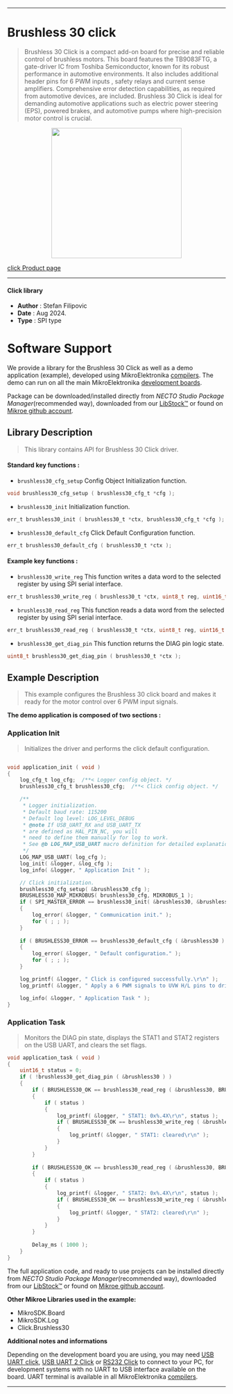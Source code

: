 
---
# Brushless 30 click

> Brushless 30 Click is a compact add-on board for precise and reliable control of brushless motors. This board features the TB9083FTG, a gate-driver IC from Toshiba Semiconductor, known for its robust performance in automotive environments. It also includes additional header pins for 6 PWM inputs , safety relays and current sense amplifiers. Comprehensive error detection capabilities, as required from automotive devices, are included. Brushless 30 Click is ideal for demanding automotive applications such as electric power steering (EPS), powered brakes, and automotive pumps where high-precision motor control is crucial.

<p align="center">
  <img src="https://download.mikroe.com/images/click_for_ide/brushless30_click.png" height=300px>
</p>

[click Product page](https://www.mikroe.com/brushless-30-click)

---


#### Click library

- **Author**        : Stefan Filipovic
- **Date**          : Aug 2024.
- **Type**          : SPI type


# Software Support

We provide a library for the Brushless 30 Click
as well as a demo application (example), developed using MikroElektronika
[compilers](https://www.mikroe.com/necto-studio).
The demo can run on all the main MikroElektronika [development boards](https://www.mikroe.com/development-boards).

Package can be downloaded/installed directly from *NECTO Studio Package Manager*(recommended way), downloaded from our [LibStock&trade;](https://libstock.mikroe.com) or found on [Mikroe github account](https://github.com/MikroElektronika/mikrosdk_click_v2/tree/master/clicks).

## Library Description

> This library contains API for Brushless 30 Click driver.

#### Standard key functions :

- `brushless30_cfg_setup` Config Object Initialization function.
```c
void brushless30_cfg_setup ( brushless30_cfg_t *cfg );
```

- `brushless30_init` Initialization function.
```c
err_t brushless30_init ( brushless30_t *ctx, brushless30_cfg_t *cfg );
```

- `brushless30_default_cfg` Click Default Configuration function.
```c
err_t brushless30_default_cfg ( brushless30_t *ctx );
```

#### Example key functions :

- `brushless30_write_reg` This function writes a data word to the selected register by using SPI serial interface.
```c
err_t brushless30_write_reg ( brushless30_t *ctx, uint8_t reg, uint16_t data_in );
```

- `brushless30_read_reg` This function reads a data word from the selected register by using SPI serial interface.
```c
err_t brushless30_read_reg ( brushless30_t *ctx, uint8_t reg, uint16_t *data_out );
```

- `brushless30_get_diag_pin` This function returns the DIAG pin logic state.
```c
uint8_t brushless30_get_diag_pin ( brushless30_t *ctx );
```

## Example Description

> This example configures the Brushless 30 click board and makes it ready for the motor control over 6 PWM input signals.

**The demo application is composed of two sections :**

### Application Init

> Initializes the driver and performs the click default configuration.

```c

void application_init ( void )
{
    log_cfg_t log_cfg;  /**< Logger config object. */
    brushless30_cfg_t brushless30_cfg;  /**< Click config object. */

    /** 
     * Logger initialization.
     * Default baud rate: 115200
     * Default log level: LOG_LEVEL_DEBUG
     * @note If USB_UART_RX and USB_UART_TX 
     * are defined as HAL_PIN_NC, you will 
     * need to define them manually for log to work. 
     * See @b LOG_MAP_USB_UART macro definition for detailed explanation.
     */
    LOG_MAP_USB_UART( log_cfg );
    log_init( &logger, &log_cfg );
    log_info( &logger, " Application Init " );

    // Click initialization.
    brushless30_cfg_setup( &brushless30_cfg );
    BRUSHLESS30_MAP_MIKROBUS( brushless30_cfg, MIKROBUS_1 );
    if ( SPI_MASTER_ERROR == brushless30_init( &brushless30, &brushless30_cfg ) )
    {
        log_error( &logger, " Communication init." );
        for ( ; ; );
    }
    
    if ( BRUSHLESS30_ERROR == brushless30_default_cfg ( &brushless30 ) )
    {
        log_error( &logger, " Default configuration." );
        for ( ; ; );
    }

    log_printf( &logger, " Click is configured successfully.\r\n" );
    log_printf( &logger, " Apply a 6 PWM signals to UVW H/L pins to drive the motor.\r\n" );

    log_info( &logger, " Application Task " );
}

```

### Application Task

> Monitors the DIAG pin state, displays the STAT1 and STAT2 registers on the USB UART, and clears the set flags.

```c
void application_task ( void )
{
    uint16_t status = 0;
    if ( !brushless30_get_diag_pin ( &brushless30 ) )
    {
        if ( BRUSHLESS30_OK == brushless30_read_reg ( &brushless30, BRUSHLESS30_REG_STAT1, &status ) )
        {
            if ( status )
            {
                log_printf( &logger, " STAT1: 0x%.4X\r\n", status );
                if ( BRUSHLESS30_OK == brushless30_write_reg ( &brushless30, BRUSHLESS30_REG_STAT1, status ) )
                {
                    log_printf( &logger, " STAT1: cleared\r\n" );
                }
            }
        }
        
        if ( BRUSHLESS30_OK == brushless30_read_reg ( &brushless30, BRUSHLESS30_REG_STAT2, &status ) )
        {
            if ( status )
            {
                log_printf( &logger, " STAT2: 0x%.4X\r\n", status );
                if ( BRUSHLESS30_OK == brushless30_write_reg ( &brushless30, BRUSHLESS30_REG_STAT2, status ) )
                {
                    log_printf( &logger, " STAT2: cleared\r\n" );
                }
            }
        }
        
        Delay_ms ( 1000 );
    }
}
```

The full application code, and ready to use projects can be installed directly from *NECTO Studio Package Manager*(recommended way), downloaded from our [LibStock&trade;](https://libstock.mikroe.com) or found on [Mikroe github account](https://github.com/MikroElektronika/mikrosdk_click_v2/tree/master/clicks).

**Other Mikroe Libraries used in the example:**

- MikroSDK.Board
- MikroSDK.Log
- Click.Brushless30

**Additional notes and informations**

Depending on the development board you are using, you may need
[USB UART click](https://www.mikroe.com/usb-uart-click),
[USB UART 2 Click](https://www.mikroe.com/usb-uart-2-click) or
[RS232 Click](https://www.mikroe.com/rs232-click) to connect to your PC, for
development systems with no UART to USB interface available on the board. UART
terminal is available in all MikroElektronika
[compilers](https://shop.mikroe.com/compilers).

---
